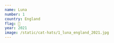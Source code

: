 ```yaml
---
name: Luna
number: 1
country: England
flag: 🏴󠁧󠁢󠁥󠁮󠁧󠁿
year: 2021
image: /static/cat-hats/1_luna_england_2021.jpg
---
```

